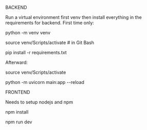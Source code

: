 BACKEND

Run a virtual environment first venv then install everything in the requirements for backend.
First time only:

python -m venv venv 

source venv/Scripts/activate  # in Git Bash

pip install -r requirements.txt

Afterward:

source venv/Scripts/activate

python -m uvicorn main:app --reload

FRONTEND

Needs to setup nodejs and npm

npm install

npm run dev
